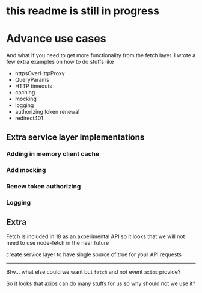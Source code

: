# this readme is still in progress

# Advance use cases

And what if you need to get more functionality from the fetch layer.
I wrote a few extra examples on how to do stuffs like

- httpsOverHttpProxy
- QueryParams
- HTTP timeouts
- caching
- mocking
- logging
- authorizing token renewal
- redirect401

## Extra service layer implementations

### Adding in memory client cache

### Add mocking

### Renew token authorizing

### Logging

## Extra

Fetch is included in 18 as an axperimental API so it looks that we will not need to use node-fetch in the near future

create service layer to have single source of true for your API requests

---

Btw... what else could we want but `fetch` and not event `axios` provide?

So it looks that axios can do many stuffs for us so why should not we use it?
